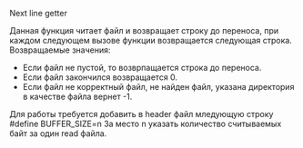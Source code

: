 Next line getter

Данная функция читает файл и возвращает строку до переноса, при каждом следующем вызове функции возвращается следующая строка.
Возвращаемые значения:
- Если файл не пустой, то возврпащается строка до переноса.
- Если файл закончился возвращается 0.
- Если файл не корректный файл, не найден файл, указана директория в качестве файла вернет -1.

Для работы требуется добавить в header файл мледующую строку
#define BUFFER_SIZE=n
За место n указать количество считываемых байт за один read файла.
